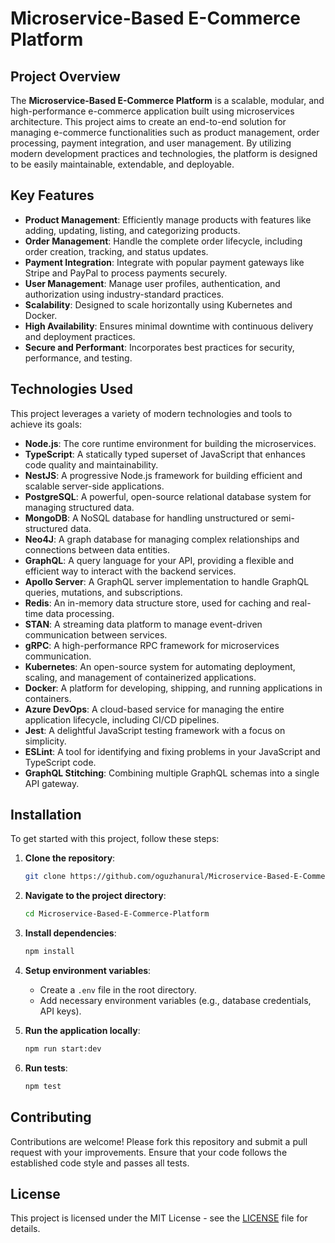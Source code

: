 # Microservice-Based E-Commerce Platform

## Project Overview

The **Microservice-Based E-Commerce Platform** is a scalable, modular, and high-performance e-commerce application built using microservices architecture. This project aims to create an end-to-end solution for managing e-commerce functionalities such as product management, order processing, payment integration, and user management. By utilizing modern development practices and technologies, the platform is designed to be easily maintainable, extendable, and deployable.

## Key Features

- **Product Management**: Efficiently manage products with features like adding, updating, listing, and categorizing products.
- **Order Management**: Handle the complete order lifecycle, including order creation, tracking, and status updates.
- **Payment Integration**: Integrate with popular payment gateways like Stripe and PayPal to process payments securely.
- **User Management**: Manage user profiles, authentication, and authorization using industry-standard practices.
- **Scalability**: Designed to scale horizontally using Kubernetes and Docker.
- **High Availability**: Ensures minimal downtime with continuous delivery and deployment practices.
- **Secure and Performant**: Incorporates best practices for security, performance, and testing.

## Technologies Used

This project leverages a variety of modern technologies and tools to achieve its goals:

- **Node.js**: The core runtime environment for building the microservices.
- **TypeScript**: A statically typed superset of JavaScript that enhances code quality and maintainability.
- **NestJS**: A progressive Node.js framework for building efficient and scalable server-side applications.
- **PostgreSQL**: A powerful, open-source relational database system for managing structured data.
- **MongoDB**: A NoSQL database for handling unstructured or semi-structured data.
- **Neo4J**: A graph database for managing complex relationships and connections between data entities.
- **GraphQL**: A query language for your API, providing a flexible and efficient way to interact with the backend services.
- **Apollo Server**: A GraphQL server implementation to handle GraphQL queries, mutations, and subscriptions.
- **Redis**: An in-memory data structure store, used for caching and real-time data processing.
- **STAN**: A streaming data platform to manage event-driven communication between services.
- **gRPC**: A high-performance RPC framework for microservices communication.
- **Kubernetes**: An open-source system for automating deployment, scaling, and management of containerized applications.
- **Docker**: A platform for developing, shipping, and running applications in containers.
- **Azure DevOps**: A cloud-based service for managing the entire application lifecycle, including CI/CD pipelines.
- **Jest**: A delightful JavaScript testing framework with a focus on simplicity.
- **ESLint**: A tool for identifying and fixing problems in your JavaScript and TypeScript code.
- **GraphQL Stitching**: Combining multiple GraphQL schemas into a single API gateway.

## Installation

To get started with this project, follow these steps:

1. **Clone the repository**:
    ```bash
    git clone https://github.com/oguzhanural/Microservice-Based-E-Commerce-Platform.git
    ```
   
2. **Navigate to the project directory**:
    ```bash
    cd Microservice-Based-E-Commerce-Platform
    ```

3. **Install dependencies**:
    ```bash
    npm install
    ```

4. **Setup environment variables**:
    - Create a `.env` file in the root directory.
    - Add necessary environment variables (e.g., database credentials, API keys).

5. **Run the application locally**:
    ```bash
    npm run start:dev
    ```

6. **Run tests**:
    ```bash
    npm test
    ```

## Contributing

Contributions are welcome! Please fork this repository and submit a pull request with your improvements. Ensure that your code follows the established code style and passes all tests.

## License

This project is licensed under the MIT License - see the [LICENSE](LICENSE) file for details.
